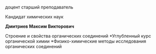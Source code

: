 доцент
старший преподаватель

Кандидат химических наук

**Дмитриев Максим Викторович**

Строение и свойства органических соединений
	*Углубленный курс органической химии
	*Физико-химические методы исследования органических соединений